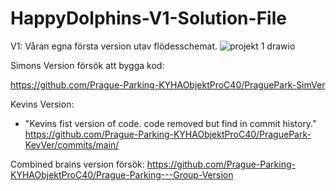 # HappyDolphins-V1-Solution-File

V1: Våran egna första version utav flödesschemat.
![projekt 1 drawio](https://github.com/user-attachments/assets/767fa80d-5902-4ed7-8952-98a241646177)



Simons Version försök att bygga kod:

https://github.com/Prague-Parking-KYHAObjektProC40/PraguePark-SimVer

Kevins Version:
- "Kevins fist version of code. code removed but find in commit history."
https://github.com/Prague-Parking-KYHAObjektProC40/PraguePark-KevVer/commits/main/

Combined brains version försök:
https://github.com/Prague-Parking-KYHAObjektProC40/Prague-Parking---Group-Version
